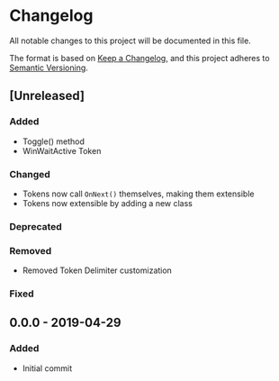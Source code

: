 # Changelog
All notable changes to this project will be documented in this file.

The format is based on [Keep a Changelog](https://keepachangelog.com/en/1.0.0/), and this project adheres to [Semantic Versioning](https://semver.org/spec/v2.0.0.html).

## [Unreleased]
### Added
- Toggle() method
- WinWaitActive Token
### Changed 
- Tokens now call `OnNext()` themselves, making them extensible
- Tokens now extensible by adding a new class
### Deprecated
### Removed
- Removed Token Delimiter customization
### Fixed

## 0.0.0 - 2019-04-29
### Added
- Initial commit
